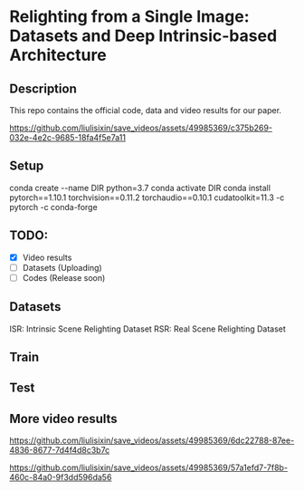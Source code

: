 # Relighting from a Single Image: Datasets and Deep Intrinsic-based Architecture
## Description
This repo contains the official code, data and video results for our paper. 


https://github.com/liulisixin/save_videos/assets/49985369/c375b269-032e-4e2c-9685-18fa4f5e7a11

## Setup
conda create --name DIR python=3.7
conda activate DIR
conda install pytorch==1.10.1 torchvision==0.11.2 torchaudio==0.10.1 cudatoolkit=11.3 -c pytorch -c conda-forge



## TODO:
- [x] Video results
- [ ] Datasets (Uploading)
- [ ] Codes (Release soon)

## Datasets
ISR: Intrinsic Scene Relighting Dataset
RSR: Real Scene Relighting Dataset

## Train


## Test

## More video results

https://github.com/liulisixin/save_videos/assets/49985369/6dc22788-87ee-4836-8677-7d4f4d8c3b7c

https://github.com/liulisixin/save_videos/assets/49985369/57a1efd7-7f8b-460c-84a0-9f3dd596da56

